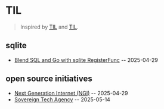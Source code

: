 # TIL

> Inspired by [TIL](https://github.com/jbranchaud/til) and [TIL](https://github.com/simonw/til/).

## sqlite

* [Blend SQL and Go with sqlite RegisterFunc](sqlite/go-register-func.md) -- 2025-04-29

## open source initiatives

* [Next Generation Internet (NGI)](initiatives/ngi.md) -- 2025-04-29
* [Sovereign Tech Agency](initiatives/sovereign-tech-agency.md) -- 2025-05-14
